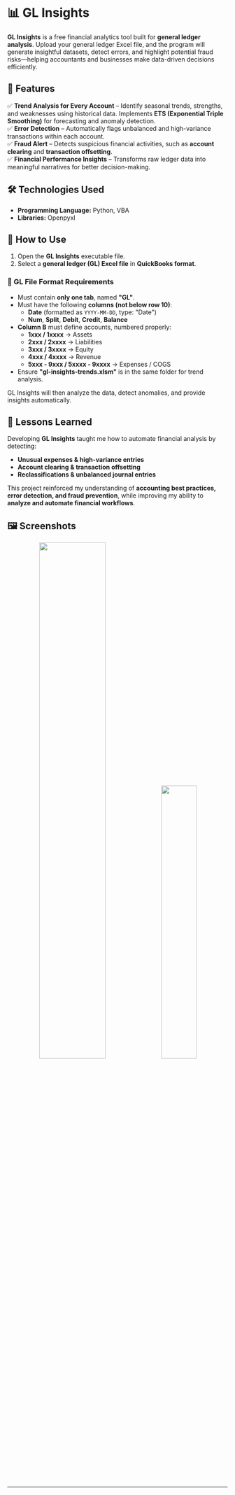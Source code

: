 # 📊 GL Insights  

**GL Insights** is a free financial analytics tool built for **general ledger analysis**. Upload your general ledger Excel file, and the program will generate insightful datasets, detect errors, and highlight potential fraud risks—helping accountants and businesses make data-driven decisions efficiently.  

## 🎯 Features  
✅ **Trend Analysis for Every Account** – Identify seasonal trends, strengths, and weaknesses using historical data. Implements **ETS (Exponential Triple Smoothing)** for forecasting and anomaly detection.  
✅ **Error Detection** – Automatically flags unbalanced and high-variance transactions within each account.  
✅ **Fraud Alert** – Detects suspicious financial activities, such as **account clearing** and **transaction offsetting**.  
✅ **Financial Performance Insights** – Transforms raw ledger data into meaningful narratives for better decision-making.  

## 🛠️ Technologies Used  
- **Programming Language:** Python, VBA
- **Libraries:** Openpyxl

## 📖 How to Use  
1. Open the **GL Insights** executable file.  
2. Select a **general ledger (GL) Excel file** in **QuickBooks format**.  

### 📂 GL File Format Requirements  
- Must contain **only one tab**, named **"GL"**.  
- Must have the following **columns (not below row 10)**:  
  - **Date** (formatted as `YYYY-MM-DD`, type: "Date")  
  - **Num**, **Split**, **Debit**, **Credit**, **Balance**  
- **Column B** must define accounts, numbered properly:  
  - **1xxx / 1xxxx** → Assets  
  - **2xxx / 2xxxx** → Liabilities  
  - **3xxx / 3xxxx** → Equity  
  - **4xxx / 4xxxx** → Revenue  
  - **5xxx - 9xxx / 5xxxx - 9xxxx** → Expenses / COGS  
- Ensure **"gl-insights-trends.xlsm"** is in the same folder for trend analysis.  

GL Insights will then analyze the data, detect anomalies, and provide insights automatically. 

## 🚀 Lessons Learned  
Developing **GL Insights** taught me how to automate financial analysis by detecting:  
- **Unusual expenses & high-variance entries**  
- **Account clearing & transaction offsetting**  
- **Reclassifications & unbalanced journal entries**  

This project reinforced my understanding of **accounting best practices, error detection, and fraud prevention**, while improving my ability to **analyze and automate financial workflows**.  

## 🖼️ Screenshots  
<p align="center">
  <img src="https://github.com/user-attachments/assets/1c115c1e-a018-4268-813a-6f9d8b01a65a" width="55%" />
  <img src="https://github.com/user-attachments/assets/8e6e47ba-6fae-4106-b0be-b4f73997b1a4" width="40%"/>
</p>

---
